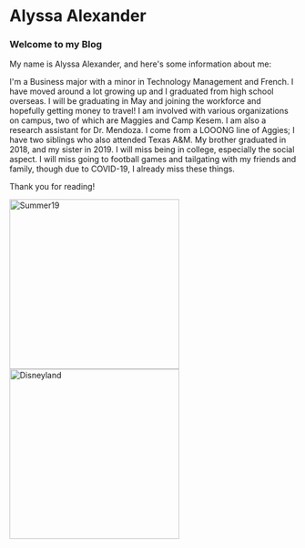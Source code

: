 # Alyssa Alexander
### Welcome to my Blog

My name is Alyssa Alexander, and here's some information about me:

I'm a Business major with a minor in Technology Management and French. I have moved around a lot growing up and I graduated from high school overseas.
I will be graduating in May and joining the workforce and hopefully getting money to travel! I am involved with various organizations on campus, two of which are Maggies and Camp Kesem. I am also a research assistant for Dr. Mendoza. I come from a LOOONG line of Aggies; I have two siblings who also attended Texas A&M. My brother graduated in 2018, and my sister in 2019.
I will miss being in college, especially the social aspect. I will miss going to football games and tailgating with my friends and family, though due to COVID-19, I already miss these things.

Thank you for reading!

<img width="298" alt="Summer19" src="https://user-images.githubusercontent.com/70343986/92828475-b0805380-f398-11ea-84b8-47aca1470638.png">

<img width="298" alt="Disneyland" src="https://user-images.githubusercontent.com/70343986/92828671-ed4c4a80-f398-11ea-8e57-e61a6805f855.png">
